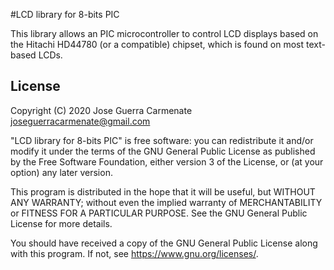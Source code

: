 #LCD library for 8-bits PIC

This library allows an PIC microcontroller to control LCD displays based on the Hitachi HD44780 (or a compatible) chipset, which is found on most text-based LCDs.

## License
Copyright (C) 2020 Jose Guerra Carmenate <joseguerracarmenate@gmail.com> 

"LCD library for 8-bits PIC" is free software: you can redistribute it and/or modify
it under the terms of the GNU General Public License as published by
the Free Software Foundation, either version 3 of the License, or
(at your option) any later version.

This program is distributed in the hope that it will be useful,
but WITHOUT ANY WARRANTY; without even the implied warranty of
MERCHANTABILITY or FITNESS FOR A PARTICULAR PURPOSE.  See the
GNU General Public License for more details.

You should have received a copy of the GNU General Public License
along with this program.  If not, see <https://www.gnu.org/licenses/>.

